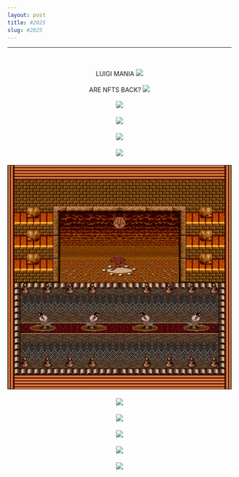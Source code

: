 ```yaml
---
layout: post
title: #2025
slug: #2025
---
```

---
<p class="description" style="text-align: center;">
  <br>
  <br> 
  LUIGI MANIA
<img src="/assets/SV3ZRV3RS3-07.gif " />
  <br>
  <br>
  ARE NFTS BACK?
<img src="/assets/SV3ZRV3RS3-08.gif " />
  <br>
  <br>
  <img src="/assets/SV3ZRV3RS3-09.gif " />
  <br>
  <br>
  <img src="/assets/SV3ZRV3RS3-10.gif " />
  <br>
  <br>
  <img src="/assets/SV3ZRV3RS3-11.gif " />
  <br>
  <br>
  <img src="/assets/SV3ZRV3RS3-12.gif " />
  <br>
  <br>
  <img src="/assets/SV3ZRV3RS3-13.gif " />
  <br>
  <br>
  <img src="/assets/SV3ZRV3RS3-14.gif " />
  <br>
  <br>
  <img src="/assets/SV3ZRV3RS3-15.gif " />
  <br>
  <br>
  <img src="/assets/SV3ZRV3RS3-16.gif " />
  <br>
  <br>
  <img src="/assets/SV3ZRV3RS3-17.gif " />
  <br>
  <br>
  <img src="/assets/SV3ZRV3RS3-18.gif " />
  <br>
  <br>
